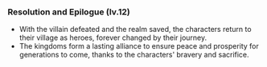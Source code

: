 ### Resolution and Epilogue (lv.12)
- With the villain defeated and the realm saved, the characters return to their village as heroes, forever changed by their journey.
- The kingdoms form a lasting alliance to ensure peace and prosperity for generations to come, thanks to the characters' bravery and sacrifice.